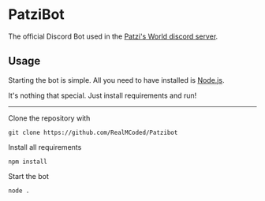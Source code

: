 # PatziBot

The official Discord Bot used in the [Patzi's World discord server](https://discord.gg/pBFQPJQ5xd).

## Usage

Starting the bot is simple. All you need to have installed is [Node.js](https://nodejs.org/en/).

It's nothing that special. Just install requirements and run!

---

Clone the repository with
```
git clone https://github.com/RealMCoded/Patzibot
```

Install all requirements
```
npm install
```

Start the bot
```
node .
```
